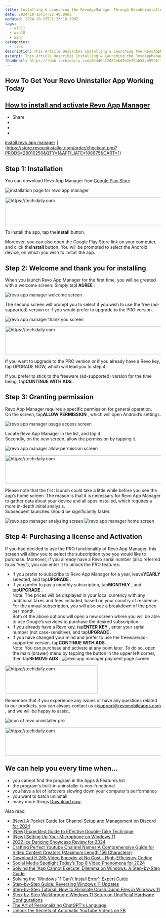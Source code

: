 ```yaml
---
title: Installing & Launching the RevoAppManager Through RevoUninstaller Tutorial
date: 2024-10-16T17:22:40.948Z
updated: 2024-10-23T21:33:18.399Z
tags:
  - win11
  - win10
  - win7
categories:
  - tips
description: This Article Describes Installing & Launching the RevoAppManager Through RevoUninstaller Tutorial
excerpt: This Article Describes Installing & Launching the RevoAppManager Through RevoUninstaller Tutorial
thumbnail: https://thmb.techidaily.com/04440a12467eb00d2e76ab58c49996f10e544f909e1d6b3abfc42368ffd69851.jpg
---
```


## How To Get Your Revo Uninstaller App Working Today

## [How to install and activate Revo App Manager](https://store.revouninstaller.com/order/checkout.php?PRODS=28010250&QTY=1&AFFILIATE=108875&CART=1)

* Share
* [](http://www.facebook.com/share.php?u=https://www.revouninstaller.com/blog/how-to-install-and-activate-revo-app-manager/&title=How+to+install+and+activate+Revo+App+Manager)
* [](https://twitter.com/intent/tweet?text=How+to+install+and+activate+Revo+App+Manager&url=https://www.revouninstaller.com/blog/how-to-install-and-activate-revo-app-manager/ "Click to share on Twitter")
* [](https://store.revouninstaller.com/order/checkout.php?PRODS=28010250&QTY=1&AFFILIATE=108875&CART=1)

[install revo app manager](https://f057a20f961f56a72089-b74530d2d26278124f446233f95622ef.ssl.cf1.rackcdn.com/blog/header-install-apps.jpg) ](https://store.revouninstaller.com/order/checkout.php?PRODS=28010250&QTY=1&AFFILIATE=108875&CART=1)

## Step 1: Installation

 You can download Revo App Manager from[Google Play Store](https://play.google.com/store/apps/details?id=com.vsrevogroup.app.file.manager.usage.permission.restrain.explore.optimizer.analyzer.scan.phone)

![installation page for revo app manager](https://f057a20f961f56a72089-b74530d2d26278124f446233f95622ef.ssl.cf1.rackcdn.com/blog/how-to-install-and-activate-revo-app-manager/revo-app-manager-install-page.jpg)

<!-- affiliate ads begin -->
<a href="https://appsumo.8odi.net/c/5597632/2105874/7443" target="_top" id="2105874">
  <img src="//a.impactradius-go.com/display-ad/7443-2105874" border="0" alt="https://techidaily.com" width="728" height="90"/>
</a>
<img height="0" width="0" src="https://appsumo.8odi.net/i/5597632/2105874/7443" style="position:absolute;visibility:hidden;" border="0" />
<!-- affiliate ads end -->

 To install the app, tap the**Install** button.

 Moreover, you can also open the Google Play Store link on your computer, and click the**Install** button. You will be prompted to select the Android device, on which you wish to install the app.

## Step 2: Welcome and thank you for installing

 When you launch Revo App Manager for the first time, you will be greeted with a welcome screen. Simply tap**I AGREE** .

![revo app manager welcome screen](https://f057a20f961f56a72089-b74530d2d26278124f446233f95622ef.ssl.cf1.rackcdn.com/blog/how-to-install-and-activate-revo-app-manager/revo-app-manager-welcome-screen.jpg)

 The second screen will prompt you to select if you wish to use the free (ad-supported) version or if you would prefer to upgrade to the PRO version.

![revo app manager thank you screen](https://f057a20f961f56a72089-b74530d2d26278124f446233f95622ef.ssl.cf1.rackcdn.com/blog/how-to-install-and-activate-revo-app-manager/revo-app-manager-thank-you-screen.jpg)

<!-- affiliate ads begin -->
<a href="https://appsumo.8odi.net/c/5597632/2105860/7443" target="_top" id="2105860">
  <img src="//a.impactradius-go.com/display-ad/7443-2105860" border="0" alt="https://techidaily.com" width="728" height="90"/>
</a>
<img height="0" width="0" src="https://appsumo.8odi.net/i/5597632/2105860/7443" style="position:absolute;visibility:hidden;" border="0" />
<!-- affiliate ads end -->

 If you want to upgrade to the PRO version or if you already have a Revo key, tap UPGRADE NOW, which will lead you to step 4.

 If you prefer to stick to the freeware (ad-supported) version for the time being, tap**CONTINUE WITH ADS** .

## Step 3: Granting permission

 Revo App Manager requires a specific permission for general operation.  
 On the screen, tap**ALLOW PERMISSION** , which will open Android’s settings.

![revo app manager usage access screen](https://f057a20f961f56a72089-b74530d2d26278124f446233f95622ef.ssl.cf1.rackcdn.com/blog/how-to-install-and-activate-revo-app-manager/revo-app-manager-usage-access-screen.jpg)

 Locate Revo App Manager in the list, and tap it.  
 Secondly, on the new screen, allow the permission by tapping it.

![revo app manager allow permission screen](https://f057a20f961f56a72089-b74530d2d26278124f446233f95622ef.ssl.cf1.rackcdn.com/blog/how-to-install-and-activate-revo-app-manager/revo-app-manager-allow-permission-screen.jpg)

<!-- affiliate ads begin -->
<a href="https://aligracehair.sjv.io/c/5597632/1918666/19272" target="_top" id="1918666">
  <img src="//a.impactradius-go.com/display-ad/19272-1918666" border="0" alt="https://techidaily.com" width="728" height="90"/>
</a>
<img height="0" width="0" src="https://aligracehair.sjv.io/i/5597632/1918666/19272" style="position:absolute;visibility:hidden;" border="0" />
<!-- affiliate ads end -->

 Please note that the first launch could take a little while before you see the app’s home screen. The reason is that it is necessary for Revo App Manager to gather data about your device and all apps installed, which requires a more in-depth initial analysis.  
 Subsequent launches should be significantly faster.

![revo app manager analyzing screen](https://f057a20f961f56a72089-b74530d2d26278124f446233f95622ef.ssl.cf1.rackcdn.com/blog/how-to-install-and-activate-revo-app-manager/revo-app-manager-analyzing-screen.jpg) ![revo app manager home screen](https://f057a20f961f56a72089-b74530d2d26278124f446233f95622ef.ssl.cf1.rackcdn.com/blog/how-to-install-and-activate-revo-app-manager/revo-app-manager-home-screen.jpg)

## Step 4: Purchasing a license and Activation

 If you had decided to use the PRO functionality of Revo App Manager, this screen will allow you to select the subscription type you would like to purchase. Moreover, if you already have a Revo serial number (also referred to as “key”), you can enter it to unlock the PRO features:

* If you prefer to subscribe to Revo App Manager for a year, leave**YEARLY** selected, and tap**UPGRADE** .
* If you prefer to pay a monthly subscription, tap**MONTHLY** , and tap**UPGRADE** .  
 Note: The prices will be displayed in your local currency with any additional taxes and fees included, based on your country of residence. For the annual subscription, you will also see a breakdown of the price per month.  
 Both of the above options will open a new screen where you will be able to use Google’s services to purchase the desired subscription.
* If you already have a Revo key, tap**ENTER KEY** , enter your serial number (not case-sensitive), and tap**UPGRADE** .
* If you have changed your mind and prefer to use the freeware/ad-supported version, tap**CONTINUE WITH ADS** .  
 Note: You can purchase and activate at any point later. To do so, open the main (drawer) menu by tapping the button in the upper left corner, then tap**REMOVE ADS** .
![revo app manager payment page screen](https://f057a20f961f56a72089-b74530d2d26278124f446233f95622ef.ssl.cf1.rackcdn.com/blog/how-to-install-and-activate-revo-app-manager/revo-app-manager-payment-page-screen.jpg)

<!-- affiliate ads begin -->
<a href="https://united.elfm.net/c/5597632/2139557/4704" target="_top" id="2139557">
  <img src="//a.impactradius-go.com/display-ad/4704-2139557" border="0" alt="https://techidaily.com" width="300" height="90"/>
</a>
<img height="0" width="0" src="https://united.elfm.net/i/5597632/2139557/4704" style="position:absolute;visibility:hidden;" border="0" />
<!-- affiliate ads end -->

 Remember that if you experience any issues or have any questions related to our products, you can always contact us at[support@revomobileapps.com](https://store.revouninstaller.com/order/checkout.php?PRODS=28010250&QTY=1&AFFILIATE=108875&CART=1) , and we will be happy to assist.

![icon of revo uninstaller pro](https://f057a20f961f56a72089-b74530d2d26278124f446233f95622ef.ssl.cf1.rackcdn.com/site/icons/rup5-64.png)

<!-- affiliate ads begin -->
<a href="https://aligracehair.sjv.io/c/5597632/1948895/19272" target="_top" id="1948895">
  <img src="//a.impactradius-go.com/display-ad/19272-1948895" border="0" alt="https://techidaily.com" width="728" height="90"/>
</a>
<img height="0" width="0" src="https://aligracehair.sjv.io/i/5597632/1948895/19272" style="position:absolute;visibility:hidden;" border="0" />
<!-- affiliate ads end -->

## We can help you every time when…

* you cannot find the program in the Apps & Features list
* the program's built-in uninstaller is non-functional
* you have a lot of leftovers slowing down your computer's performance
* you want to batch uninstall
* many more things
[Download now](https://store.revouninstaller.com/order/checkout.php?PRODS=28010250&QTY=1&AFFILIATE=108875&CART=1)

<ins class="adsbygoogle"
     style="display:block"
     data-ad-format="autorelaxed"
     data-ad-client="ca-pub-7571918770474297"
     data-ad-slot="1223367746"></ins>

<ins class="adsbygoogle"
     style="display:block"
     data-ad-client="ca-pub-7571918770474297"
     data-ad-slot="8358498916"
     data-ad-format="auto"
     data-full-width-responsive="true"></ins>

<span class="atpl-alsoreadstyle">Also read:</span>
<div><ul>
<li><a href="https://discord-videos.techidaily.com/new-a-pocket-guide-for-channel-setup-and-management-on-discord-for-2024/"><u>[New] A Pocket Guide for Channel Setup and Management on Discord for 2024</u></a></li>
<li><a href="https://youtube-webster.techidaily.com/xpedited-guide-to-effective-double-take-technique/"><u>[New] Expedited Guide to Effective Double-Take Technique</u></a></li>
<li><a href="https://extra-approaches.techidaily.com/new-setting-up-your-microphone-on-windows-11/"><u>[New] Setting Up Your Microphone on Windows 11</u></a></li>
<li><a href="https://fox-boxes.techidaily.com/2022-ice-dancing-showcase-review-for-2024/"><u>2022 Ice Dancing Showcase Review for 2024</u></a></li>
<li><a href="https://youtube-tips.techidaily.com/ing-perfect-youtube-channel-names-a-comprehensive-guide-for-video-content-creators-maximum-length-156-characters/"><u>Crafting Perfect Youtube Channel Names A Comprehensive Guide for Video Content Creators (Maximum Length 156 Characters)</u></a></li>
<li><a href="https://some-guidance.techidaily.com/download-h265-video-encoder-at-no-cost-high-efficiency-coding/"><u>Download H.265 Video Encoder at No Cost - High-Efficiency Coding</u></a></li>
<li><a href="https://facebook-clips.techidaily.com/social-media-spotlight-todays-top-8-video-phenomena-for-2024/"><u>Social Media Spotlight Today’s Top 8 Video Phenomena for 2024</u></a></li>
<li><a href="https://win-forum.techidaily.com/solving-the-app-cannot-execute-dilemma-on-windows-a-step-by-step-guide/"><u>Solving the 'App Cannot Execute' Dilemma on Windows: A Step-by-Step Guide</u></a></li>
<li><a href="https://win-forum.techidaily.com/solving-the-windows-11-cant-install-error-expert-guide/"><u>Solving the 'Windows 11 Can't Install Error': Expert Guide</u></a></li>
<li><a href="https://win-forum.techidaily.com/step-by-step-guide-reversing-windows-11-updates/"><u>Step-by-Step Guide: Reversing Windows 11 Updates</u></a></li>
<li><a href="https://win-forum.techidaily.com/step-by-step-tutorial-how-to-eliminate-crash-dump-files-in-windows-11/"><u>Step-by-Step Tutorial: How to Eliminate Crash Dump Files in Windows 11</u></a></li>
<li><a href="https://win-forum.techidaily.com/step-by-step-walkthrough-windows-11-setup-on-unofficial-hardware-configurations/"><u>Step-by-Step Walkthrough: Windows 11 Setup on Unofficial Hardware Configurations</u></a></li>
<li><a href="https://tech-savvy.techidaily.com/the-art-of-personalizing-chatgpts-language/"><u>The Art of Personalizing ChatGPT's Language</u></a></li>
<li><a href="https://facebook-video-content.techidaily.com/unlock-the-secrets-of-automatic-youtube-videos-on-fb/"><u>Unlock the Secrets of Automatic YouTube Videos on FB</u></a></li>
</ul></div>

